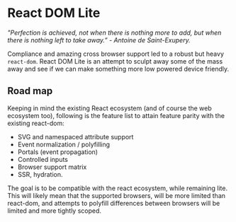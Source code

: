 # React DOM Lite

_"Perfection is achieved, not when there is nothing more to add, but when there is nothing left to take away.” - Antoine de Saint-Exupery._

Compliance and amazing cross browser support led to a robust but heavy `react-dom`. React DOM Lite is an attempt to sculpt away some of the mass away and see if we can make something more low powered device friendly.

## Road map

Keeping in mind the existing React ecosystem (and of course the web ecosystem too), following is the feature list to attain feature parity with the existing react-dom:

* SVG and namespaced attribute support
* Event normalization / polyfilling
* Portals (event propagation)
* Controlled inputs
* Browser support matrix
* SSR, hydration.

The goal is to be compatible with the react ecosystem, while remaining lite. This will likely mean that the supported browsers, will be more limited than react-dom, and attempts to polyfill differences between browsers will be limited and more tightly scoped.
